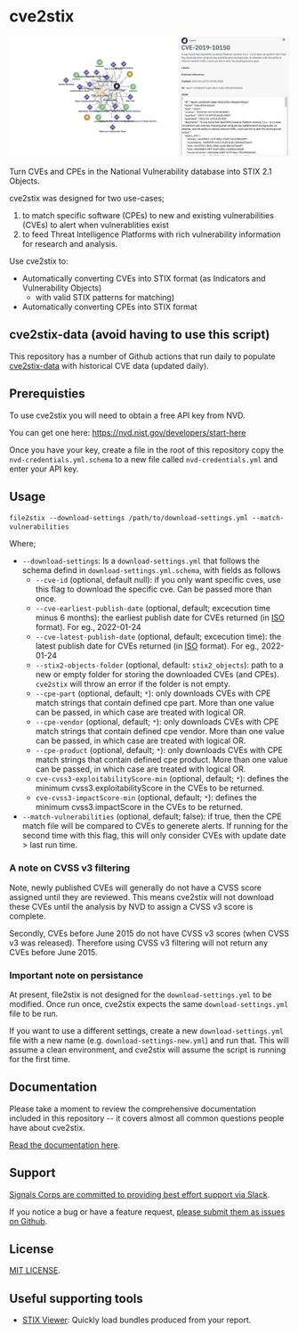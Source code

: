 # cve2stix

![](/docs/assets/img/stix-cve-graph.png)

Turn CVEs and CPEs in the National Vulnerability database into STIX 2.1 Objects.

cve2stix was designed for two use-cases;

1. to match specific software (CPEs) to new and existing vulnerabilities (CVEs) to alert when vulnerablities exist
2. to feed Threat Intelligence Platforms with rich vulnerability information for research and analysis.

Use cve2stix to:

* Automatically converting CVEs into STIX format (as Indicators and Vulnerability Objects)
	* with valid STIX patterns for matching)
* Automatically converting CPEs into STIX format

## cve2stix-data (avoid having to use this script)

This repository has a number of Github actions that run daily to populate [cve2stix-data](https://github.com/signalscorps/cve2stix-data) with historical CVE data (updated daily).

## Prerequisties

To use cve2stix you will need to obtain a free API key from NVD.

You can get one here: https://nvd.nist.gov/developers/start-here

Once you have your key, create a file in the root of this repository copy the `nvd-credentials.yml.schema` to a new file called `nvd-credentials.yml` and enter your API key.

## Usage

```shell
file2stix --download-settings /path/to/download-settings.yml --match-vulnerabilities
```

Where;

* `--download-settings`: Is a `download-settings.yml` that follows the schema defind in `download-settings.yml.schema`, with fields as follows
	* `--cve-id` (optional, default null): if you only want specific cves, use this flag to download the specific cve. Can be passed more than once.
	* `--cve-earliest-publish-date` (optional, default; excecution time minus 6 months): the earliest publish date for CVEs returned (in [ISO](https://www.iso.org/iso-8601-date-and-time-format.html) format). For eg., 2022-01-24
	* `--cve-latest-publish-date` (optional, default; excecution time): the latest publish date for CVEs returned (in [ISO](https://www.iso.org/iso-8601-date-and-time-format.html) format). For eg., 2022-01-24
	* `--stix2-objects-folder` (optional, default: `stix2_objects`): path to a new or empty
	folder for storing the downloaded CVEs (and CPEs). `cve2stix` will throw an error
	if the folder is not empty.
	* `--cpe-part` (optional, default; `*`): only downloads CVEs with CPE match strings that contain defined cpe part. More than one value can be passed, in which case are treated with logical OR.
	* `--cpe-vendor` (optional, default; `*`): only downloads CVEs with CPE match strings that contain defined cpe vendor. More than one value can be passed, in which case are treated with logical OR.
	* `--cpe-product` (optional, default; `*`): only downloads CVEs with CPE match strings that contain defined cpe product. More than one value can be passed, in which case are treated with logical OR.
	* `cve-cvss3-exploitabilityScore-min` (optional, default; `*`): defines the minimum cvss3.exploitabilityScore in the CVEs to be returned.
	* `cve-cvss3-impactScore-min` (optional, default; `*`): defines the minimum cvss3.impactScore in the CVEs to be returned. 
* `--match-vulnerabilities` (optional, default; false): if true, then the CPE match file will be compared to CVEs to generete alerts. If running for the second time with this flag, this will only consider CVEs with update date > last run time.

### A note on CVSS v3 filtering

Note, newly published CVEs will generally do not have a CVSS score assigned until they are reviewed. This means cve2stix will not download these CVEs until the analysis by NVD to assign a CVSS v3 score is complete.

Secondly, CVEs before June 2015 do not have CVSS v3 scores (when CVSS v3 was released). Therefore using CVSS v3 filtering will not return any CVEs before June 2015.

### Important note on persistance

At present, file2stix is not designed for the `download-settings.yml` to be modified. Once run once, cve2stix expects the same `download-settings.yml` file to be run.

If you want to use a different settings, create a new `download-settings.yml` file with a new name (e.g. `download-settings-new.yml`) and run that. This will assume a clean environment, and cve2stix will assume the script is running for the first time.

## Documentation

Please take a moment to review the comprehensive documentation included in this repository -- it covers almost all common questions people have about cve2stix.

[Read the documentation here](/docs/index.md).

## Support

[Signals Corps are committed to providing best effort support via Slack](https://join.slack.com/t/signalscorps-public/shared_invite/zt-1exnc12ww-9RKR6aMgO57GmHcl156DAA).

If you notice a bug or have a feature request, [please submit them as issues on Github](https://github.com/signalscorps/cve2stix/issues).

## License

[MIT LICENSE](/LICENSE).

## Useful supporting tools

* [STIX Viewer](https://github.com/traut/stixview): Quickly load bundles produced from your report.